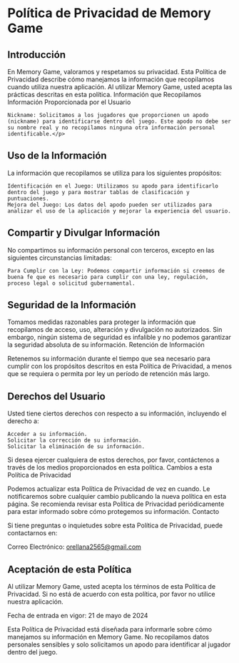 
<html lang="es">
<head>
    <meta charset="UTF-8">
    <meta http-equiv="X-UA-Compatible" content="IE=edge">
    <meta name="viewport" content="width=device-width, initial-scale=1.0">
    
</head>
<body>

   <h1> Política de Privacidad de Memory Game</h1>
<h2> Introducción</h2>
<p>
En Memory Game, valoramos y respetamos su privacidad. Esta Política de Privacidad describe cómo manejamos la información que recopilamos cuando utiliza nuestra aplicación. Al utilizar Memory Game, usted acepta las prácticas descritas en esta política.
Información que Recopilamos
Información Proporcionada por el Usuario

    Nickname: Solicitamos a los jugadores que proporcionen un apodo (nickname) para identificarse dentro del juego. Este apodo no debe ser su nombre real y no recopilamos ninguna otra información personal identificable.</p>

<h2> Uso de la Información</h2>
<p>
La información que recopilamos se utiliza para los siguientes propósitos:

    Identificación en el Juego: Utilizamos su apodo para identificarlo dentro del juego y para mostrar tablas de clasificación y puntuaciones.
    Mejora del Juego: Los datos del apodo pueden ser utilizados para analizar el uso de la aplicación y mejorar la experiencia del usuario.
</p>
<h2>Compartir y Divulgar Información</h2>
<p>
No compartimos su información personal con terceros, excepto en las siguientes circunstancias limitadas:

    
    Para Cumplir con la Ley: Podemos compartir información si creemos de buena fe que es necesario para cumplir con una ley, regulación, proceso legal o solicitud gubernamental.
</p>
<h2> Seguridad de la Información</h2>
<p>
Tomamos medidas razonables para proteger la información que recopilamos de acceso, uso, alteración y divulgación no autorizados. Sin embargo, ningún sistema de seguridad es infalible y no podemos garantizar la seguridad absoluta de su información.
Retención de Información

Retenemos su información durante el tiempo que sea necesario para cumplir con los propósitos descritos en esta Política de Privacidad, a menos que se requiera o permita por ley un período de retención más largo.
</p>
<h2>Derechos del Usuario</h2>
<p>
Usted tiene ciertos derechos con respecto a su información, incluyendo el derecho a:

    Acceder a su información.
    Solicitar la corrección de su información.
    Solicitar la eliminación de su información.

Si desea ejercer cualquiera de estos derechos, por favor, contáctenos a través de los medios proporcionados en esta política.
Cambios a esta Política de Privacidad

Podemos actualizar esta Política de Privacidad de vez en cuando. Le notificaremos sobre cualquier cambio publicando la nueva política en esta página. Se recomienda revisar esta Política de Privacidad periódicamente para estar informado sobre cómo protegemos su información.
Contacto

Si tiene preguntas o inquietudes sobre esta Política de Privacidad, puede contactarnos en:

Correo Electrónico: orellana2565@gmail.com
</p>
<h2>Aceptación de esta Política</h2>
<p>
Al utilizar Memory Game, usted acepta los términos de esta Política de Privacidad. Si no está de acuerdo con esta política, por favor no utilice nuestra aplicación.

Fecha de entrada en vigor: 21 de mayo de 2024

Esta Política de Privacidad está diseñada para informarle sobre cómo manejamos su información en Memory Game. No recopilamos datos personales sensibles y solo solicitamos un apodo para identificar al jugador dentro del juego.
</p>
<!--    <h1>Política de Privacidad de Compress</h1>

Fecha de entrada en vigor: 14/08/2023

<h2>Información que Recopilamos:</h2>
Compress permite a los usuarios comprimir imágenes y videos para reducir el almacenamiento que ocupan en sus dispositivos. Para llevar a cabo este proceso, la aplicación solicita permisos para acceder a la galería de fotos y videos del usuario.

<h2>Proceso de Compresión:</h2>
Durante el proceso de compresión, las imágenes y videos seleccionados por el usuario se almacenan temporalmente en caché para realizar la compresión. Es importante destacar que estos datos solo se almacenan temporalmente y se eliminan de manera segura una vez que se completa la compresión. No se utilizan con ningún otro propósito ni se comparten con terceros.

<h2>Uso de Datos:</h2>
Compress no recopila ni almacena ninguna información personal de los usuarios, como nombres, direcciones de correo electrónico o ubicaciones. Solo se almacenan temporalmente las imágenes y videos seleccionados durante el proceso de compresión.

<h2>Derechos de los Usuarios:</h2>
Los usuarios tienen el derecho de acceder, modificar o eliminar los datos almacenados en caché durante el proceso de compresión en cualquier momento. Para ejercer estos derechos, los usuarios pueden ponerse en contacto con nosotros a través de la dirección de correo electrónico proporcionada al final de esta política.

<h2>Seguridad de Datos:</h2>
La seguridad de los datos de nuestros usuarios es una prioridad. Los datos almacenados en caché durante el proceso de compresión se protegen mediante medidas de seguridad para garantizar su confidencialidad e integridad.

<h2> Cambios en la Política de Privacidad: </h2> 
Si realizamos cambios en nuestra política de privacidad, se informará a los usuarios a través de actualizaciones en la aplicación. Te recomendamos revisar esta política ocasionalmente para estar al tanto de cualquier cambio.

<h2> Usuarios Menores de Edad:</h2> 
Nuestra aplicación está diseñada para ser utilizada por usuarios mayores de 12 años. No recopilamos intencionalmente información de usuarios menores de esta edad. Si eres menor de 12 años, no uses nuestra aplicación ni proporciones ninguna información personal.

<h3>  Aceptación de los Términos: </h3>
Al utilizar compress, aceptas los términos y condiciones de esta política de privacidad. Si no estás de acuerdo con esta política, te recomendamos que no utilices nuestra aplicación.

<h3>Contacto de Privacidad:</h3>
Si tienes alguna pregunta o inquietud sobre nuestra política de privacidad o el manejo de datos, no dudes en ponerte en contacto con nosotros en oscarortiz197orellana@gmail.com. -->

</body>
</html>
